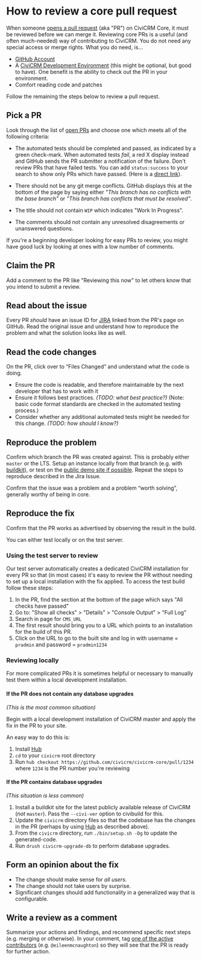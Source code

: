 # How to review a core pull request

When someone [opens a pull request](/tools/git.md#pr) (aka "PR") on CiviCRM Core, it must be reviewed before we can merge it. Reviewing core PRs is a useful (and often much-needed) way of contributing to CiviCRM. You do not need any special access or merge rights. What you do need, is...

* [GitHub Account](https://github.com)
* A [CiviCRM Development Environment](https://github.com/civicrm/civicrm-buildkit/blob/master/doc/civibuild.md) (this might be optional, but good to have). One benefit is the ability to check out the PR in your environment.
* Comfort reading code and patches

Follow the remaining the steps below to review a pull request.

## Pick a PR

Look through the list of [open PRs](https://github.com/civicrm/civicrm-core/pulls) and choose one which meets all of the following criteria:

* The automated tests should be completed and passed, as indicated by a green check-mark. When automated tests *fail*, a red X display instead and GitHub sends the PR submitter a notification of the failure. Don't review PRs that have failed tests. You can add `status:success` to your search to show only PRs which have passed. (Here is a [direct link](https://github.com/civicrm/civicrm-core/pulls?utf8=%E2%9C%93&q=is%3Aopen%20is%3Apr%20status%3Asuccess)).

* There should not be any git merge conflicts. GitHub displays this at the bottom of the page by saying either *"This branch has no conflicts with the base branch"* or *"This branch has conflicts that must be resolved"*.

* The title should not contain `WIP` which indicates "Work In Progress".

* The comments should not contain any unresolved disagreements or unanswered questions.

If you're a beginning developer looking for easy PRs to review, you might have good luck by looking at ones with a low number of comments.


## Claim the PR

Add a comment to the PR like "Reviewing this now" to let others know that you intend to submit a review.

## Read about the issue

Every PR *should* have an issue ID for [JIRA](https://issues.civicrm.org) linked from the PR's page on GitHub. Read the original issue and understand how to reproduce the problem and what the solution looks like as well.

## Read the code changes

On the PR, click over to “Files Changed” and understand what the code is doing.

* Ensure the code is readable, and therefore maintainable by the next developer that has to work with it
* Ensure it follows best practices. *(TODO: what best practice?)* (Note: basic code format standards are checked in the automated testing process.)
* Consider whether any additional automated tests might be needed for this change. *(TODO: how should I know?)*

## Reproduce the problem

Confirm which branch the PR was created against. This is probably either `master` or the LTS. Setup an instance locally from that branch (e.g. with [buildkit](https://github.com/civicrm/civicrm-buildkit)), or test on the [public demo site if possible](https://civicrm.org/demo). Repeat the steps to reproduce described in the Jira Issue.

Confirm that the issue was a problem and a problem “worth solving”, generally worthy of being in core.

## Reproduce the fix

Confirm that the PR works as advertised by observing the result in the build.

You can either test locally or on the test server.

### Using the test server to review

Our test server automatically creates a dedicated CiviCRM installation for every PR so that (in most cases) it's easy to review the PR without needing to set up a local installation with the fix applied. To access the test build follow these steps:

1. In the PR, find the section at the bottom of the page which says "All checks have passed"
1. Go to: "Show all checks" > "Details" > "Console Output" > "Full Log"
1. Search in page for `CMS_URL`
1. The first result should bring you to a URL which points to an installation for the build of this PR.
1. Click on the URL to go to the built site and log in with username = `pradmin` and password = `pradmin1234`

### Reviewing locally

For more complicated PRs it is sometimes helpful or necessary to manually test them within a local development installation.

#### If the PR does not contain any database upgrades

*(This is the most common situation)*

Begin with a local development installation of CiviCRM master and apply the fix in the PR to your site.

An easy way to do this is:

1. Install [Hub](https://hub.github.com/)
1. `cd` to your `civicrm` root directory
1. Run `hub checkout https://github.com/civicrm/civicrm-core/pull/1234` where `1234` is the PR number you're reviewing

#### If the PR contains database upgrades

*(This situation is less common)*

1. Install a buildkit site for the latest publicly available release of CiviCRM (*not* `master`). Pass the `--civi-ver` option to civibuild for this.
1. Update the `civicrm` directory files so that the codebase has the changes in the PR (perhaps by using [Hub](https://hub.github.com/) as described above).
1. From the `civicrm` directory, run `./bin/setup.sh -Dg` to update the generated-code.
1. Run `drush civicrm-upgrade-db` to perform database upgrades.


## Form an opinion about the fix

* The change should make sense for *all users*.
* The change should not take users by surprise.
* Significant changes should add functionality in a generalized way that is configurable.


## Write a review as a comment

Summarize your actions and findings, and recommend specific next steps (e.g. merging or otherwise). In your comment, tag [one of the active contributors](https://github.com/civicrm/civicrm-core/graphs/contributors) (e.g. `@eileenmcnaughton`) so they will see that the PR is ready for further action.

